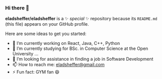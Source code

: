 ### Hi there 👋


**eladsheffer/eladsheffer** is a ✨ _special_ ✨ repository because its `README.md` (this file) appears on your GitHub profile.

Here are some ideas to get you started:

- 🔭 I’m currently working on React, Java, C++, Python
- 🌱 I’m currently studying for BSc. in Computer Science at the Open University ...
- 🤔 I’m looking for assistance in finding a job in Software Development
- 📫 How to reach me: eladsheffer@gmail.com
- ⚡ Fun fact: GYM fan 😄
